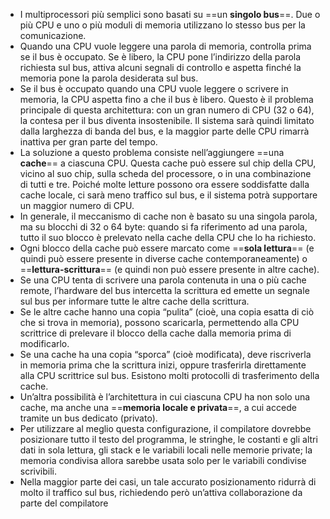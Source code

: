 - I multiprocessori più semplici sono basati su ==un **singolo bus**==. Due o più CPU e uno o più moduli di memoria utilizzano lo stesso bus per la comunicazione.
- Quando una CPU vuole leggere una parola di memoria, controlla prima se il bus è occupato. Se è libero, la CPU pone l’indirizzo della parola richiesta sul bus, attiva alcuni segnali di controllo e aspetta finché la memoria pone la parola desiderata sul bus.
- Se il bus è occupato quando una CPU vuole leggere o scrivere in memoria, la CPU aspetta fino a che il bus è libero. Questo è il problema principale di questa architettura: con un gran numero di CPU (32 o 64), la contesa per il bus diventa insostenibile. Il sistema sarà quindi limitato dalla larghezza di banda del bus, e la maggior parte delle CPU rimarrà inattiva per gran parte del tempo.
- La soluzione a questo problema consiste nell’aggiungere ==una **cache**== a ciascuna CPU. Questa cache può essere sul chip della CPU, vicino al suo chip, sulla scheda del processore, o in una combinazione di tutti e tre. Poiché molte letture possono ora essere soddisfatte dalla cache locale, ci sarà meno traffico sul bus, e il sistema potrà supportare un maggior numero di CPU.
- In generale, il meccanismo di cache non è basato su una singola parola, ma su blocchi di 32 o 64 byte: quando si fa riferimento ad una parola, tutto il suo blocco è prelevato nella cache della CPU che lo ha richiesto.
- Ogni blocco della cache può essere marcato come ==**sola lettura**== (e quindi può essere presente in diverse cache contemporaneamente) o ==**lettura-scrittura**== (e quindi non può essere presente in altre cache).
- Se una CPU tenta di scrivere una parola contenuta in una o più cache remote, l’hardware del bus intercetta la scrittura ed emette un segnale sul bus per informare tutte le altre cache della scrittura.
- Se le altre cache hanno una copia “pulita” (cioè, una copia esatta di ciò che si trova in memoria), possono scaricarla, permettendo alla CPU scrittrice di prelevare il blocco della cache dalla memoria prima di modificarlo.
- Se una cache ha una copia “sporca” (cioè modificata), deve riscriverla in memoria prima che la scrittura inizi, oppure trasferirla direttamente alla CPU scrittrice sul bus. Esistono molti protocolli di trasferimento della cache.
- Un’altra possibilità è l’architettura in cui ciascuna CPU ha non solo una cache, ma anche una ==**memoria locale e privata**==, a cui accede tramite un bus dedicato (privato).
- Per utilizzare al meglio questa configurazione, il compilatore dovrebbe posizionare tutto il testo del programma, le stringhe, le costanti e gli altri dati in sola lettura, gli stack e le variabili locali nelle memorie private; la memoria condivisa allora sarebbe usata solo per le variabili condivise scrivibili.
- Nella maggior parte dei casi, un tale accurato posizionamento ridurrà di molto il traffico sul bus, richiedendo però un’attiva collaborazione da parte del compilatore